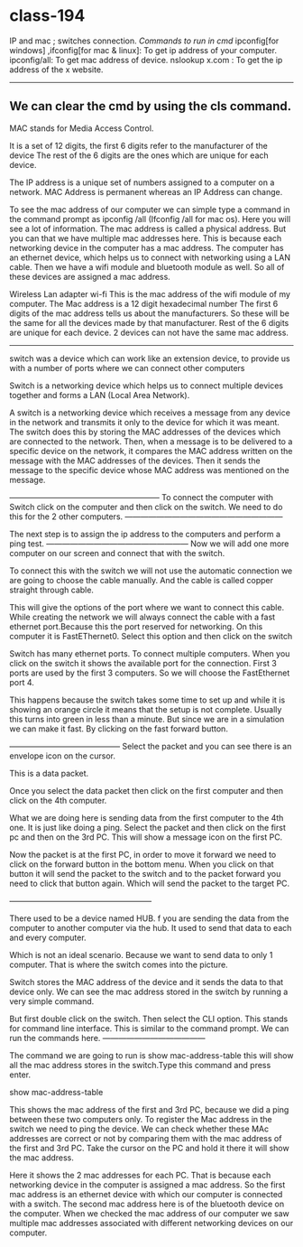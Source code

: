 # class-194
IP and mac ; switches connection.
*Commands to run in cmd*
ipconfig[for windows] ,ifconfig[for mac & linux]: To get ip address of your computer.
ipconfig/all: To get mac address of device.
nslookup x.com : To get the ip address of the x website. 

------------------------------------------------------------------------------------------------------

We can clear the cmd by using the cls command.
---------------------------------------------------------------
MAC stands for Media Access Control.

It is a set of 12 digits,
 the first 6 digits refer to the manufacturer of the device
The rest of the 6 digits are the ones which are unique for each device. 

The IP address is a unique set of numbers assigned to a computer on a network.
MAC Address is permanent whereas an IP Address can change.

To see the mac address of our computer we can simple
type a command in the command prompt as ipconfig /all
(Ifconfig /all for mac os).
Here you will see a lot of information. The mac address is
called a physical address.
But you can that we have multiple mac addresses here.
This is because each networking device in the computer
has a mac address.
The computer has an ethernet device, which helps us to
connect with networking using a LAN cable.
Then we have a wifi module and bluetooth module as well.
So all of these devices are assigned a mac address.

Wireless Lan adapter wi-fi
This is the mac address of the wifi module of my computer.
The Mac address is a 12 digit hexadecimal number
The first 6 digits of the mac address tells us about the
manufacturers. So these will be the same for all the
devices made by that manufacturer.
Rest of the 6 digits are unique for each device.
2 devices can not have the same mac address.

---------------------------------------------------------------------

switch was a device which can work like an extension device, to provide us with a number of ports where we can connect other computers

Switch is a networking device which helps us to connect multiple devices together and forms a LAN (Local Area Network).

A switch is a networking device which receives a message from any device in the network and transmits it only to the device for which it was meant. The switch does this by storing the MAC addresses of the devices which are connected to the network. Then, when a message is to be delivered to a specific device on the network, it compares the MAC address written on the message with the MAC addresses of the devices. Then it sends the message to the specific device whose MAC address was mentioned on the message.

———————————————————
To connect the computer with Switch click on the computer and then click on the switch. We need to do this for the 2 other computers.
————————————————————

The next step is to assign the ip address to the computers and perform a ping test.
——————————————————
Now we will add one more computer on our screen and connect that with the switch.

To connect this with the switch we will not use the automatic connection we are going to choose the cable manually. And the cable is called copper straight through cable.

This will give the options of the port where we want to connect this cable. While creating the network we will always connect the cable with a fast ethernet port.Because this the port reserved for networking. On this computer it is FastEThernet0. Select this option and then click on the switch

Switch has many ethernet ports. To connect multiple computers. When you click on the switch it shows the available port for the connection. First 3 ports are used by the first 3 computers. So we will choose the FastEthernet port 4.

This happens because the switch takes some time to set up and while it is showing an orange circle it means that the setup is not complete. Usually this turns into green in less than a minute. But since we are in a simulation we can make it fast. By clicking on the fast forward button.


——————————————
Select the packet and you can see there is an envelope icon on the cursor. 

This is a data packet.

 Once you select the data packet then click on the first computer and then click on the 4th computer. 

What we are doing here is sending data from the first computer to the 4th one. It is just like doing a ping. Select the packet and then click on the first pc and then on the 3rd PC. This will show a message icon on the first PC.


Now the packet is at the first PC, in order to move it forward we need to click on the forward button in the bottom menu. When you click on that button it will send the packet to the switch and to the packet forward you need to click that button again. Which will send the packet to the target PC.

——————————————————

There used to be a device named HUB. 
f you are sending the data from the computer to another computer via the hub. It used to send that data to each and every computer. 

Which is not an ideal scenario. Because we want to send data to only 1 computer. That is where the switch comes into the picture.

Switch stores the MAC address of the device and it sends the data to that device only. We can see the mac address stored in the switch by running a very simple command. 

But first double click on the switch. Then select the CLI option. This stands for command line interface. This is similar to the command prompt. We can run the commands here.
—————————————

The command we are going to run is show mac-address-table this will show all the mac address stores in the switch.Type this command and press enter.

show mac-address-table 

This shows the mac address of the first and 3rd PC, because we did a ping between these two computers only. To register the Mac address in the switch we need to ping the device. We can check whether these MAc addresses are correct or not by comparing them with the mac address of the first and 3rd PC. Take the cursor on the PC and hold it there it will show the mac address.

Here it shows the 2 mac addresses for each PC. That is because each networking device in the computer is assigned a mac address. So the first mac address is an ethernet device with which our computer is connected with a switch. The second mac address here is of the bluetooth device on the computer. When we checked the mac address of our computer we saw multiple mac addresses associated with different networking devices on our computer.

